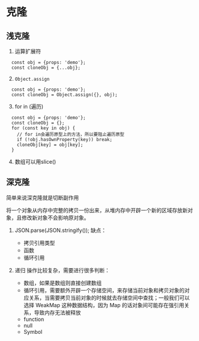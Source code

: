 # 克隆

## 浅克隆

1. 运算扩展符

```
  const obj = {props: 'demo'};
  const cloneObj = {...obj};
```

2. `Object.assign`

```
  const obj = {props: 'demo'};
  const cloneObj = Object.assign({}, obj);
```

3. for in (遍历)

```
  const obj = {props: 'demo'};
  const cloneObj = {};
  for (const key in obj) {
    // for in会遍历原型上的方法，所以要阻止遍历原型
    if (!obj.hasOwnProperty(key)) break;
    cloneObj[key] = obj[key];
  }
```
4. 数组可以用slice()


## 深克隆

简单来说深克隆就是切断副作用

将一个对象从内存中完整的拷贝一份出来，从堆内存中开辟一个新的区域存放新对象，且修改新对象不会影响原对象。

1. JSON.parse(JSON.stringify());
   缺点：

   - 拷贝引用类型
   - 函数
   - 循环引用

2. 递归
   操作比较复杂，需要进行很多判断：

   - 数组，如果是数组则直接创建数组
   - 循环引用，需要额外开辟一个存储空间，来存储当前对象和拷贝对象的对应关系，当需要拷贝当前对象的时候就去存储空间中查找；一般我们可以选择 WeakMap 这种数据结构，因为 Map 的话对象间可能存在强引用关系，导致内存无法被释放
   - function
   - null
   - Symbol
